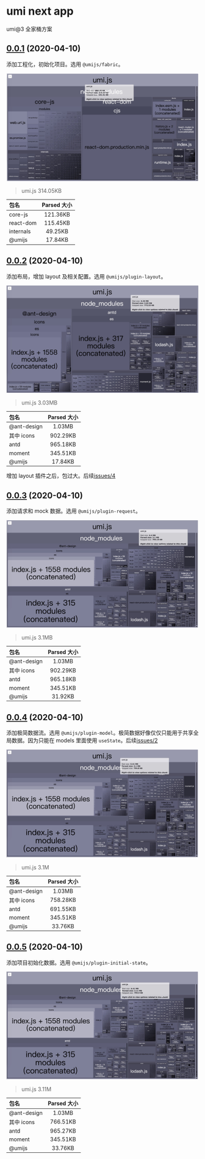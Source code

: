 # umi next app

umi@3 全家桶方案

## [0.0.1](https://github.com/umijs/next-app/tree/001fabric) (2020-04-10)

添加工程化，初始化项目。选用 `@umijs/fabric`。

![0.0.1 build 314.05KB](./analyze/20200410001.jpg)

> umi.js 314.05KB

| 包名 | Parsed 大小 |
|  :-  | :-:  |
| core-js | 121.36KB |
| react-dom | 115.45KB |
| internals | 49.25KB |
| @umijs | 17.84KB |

## [0.0.2](https://github.com/umijs/next-app/tree/002layout) (2020-04-10)

添加布局，增加 layout 及相关配置。选用 `@umijs/plugin-layout`。

![0.0.2 build 3.03MB](./analyze/20200410002.jpg)

> umi.js 3.03MB

| 包名 | Parsed 大小 |
|  :-  | :-:  |
| @ant-design | 1.03MB |
| 其中 icons | 902.29KB |
| antd | 965.18KB |
| moment | 345.51KB |
| @umijs | 17.84KB |

增加 layout 插件之后，包过大。后续[issues/4](https://github.com/umijs/next-app/issues/4)

## [0.0.3](https://github.com/umijs/next-app/tree/003request) (2020-04-10)

添加请求和 mock 数据。选用 `@umijs/plugin-request`。

![0.0.3 build 3.1MB](./analyze/20200410003.jpg)

> umi.js 3.1MB

| 包名 | Parsed 大小 |
|  :-  | :-:  |
| @ant-design | 1.03MB |
| 其中 icons | 902.29KB |
| antd | 965.18KB |
| moment | 345.51KB |
| @umijs | 31.92KB |

## [0.0.4](https://github.com/umijs/next-app/tree/004models) (2020-04-10)

添加极简数据流。选用 `@umijs/plugin-model`。极简数据好像仅仅只能用于共享全局数据。因为只能在 models 里面使用 `useState`。后续[issues/2](https://github.com/umijs/next-app/issues/2)

![0.0.4 build 3.1M](./analyze/20200410004.jpg)

> umi.js 3.1M

| 包名 | Parsed 大小 |
|  :-  | :-:  |
| @ant-design | 1.03MB |
| 其中 icons | 758.28KB |
| antd | 691.55KB |
| moment | 345.51KB |
| @umijs | 33.76KB |

## [0.0.5]() (2020-04-10)

添加项目初始化数据。选用 `@umijs/plugin-initial-state`。

![0.0.5 build 3.11M](./analyze/20200410005.jpg)

> umi.js 3.11M

| 包名 | Parsed 大小 |
|  :-  | :-:  |
| @ant-design | 1.03MB |
| 其中 icons | 766.51KB |
| antd | 965.27KB |
| moment | 345.51KB |
| @umijs | 33.76KB |

